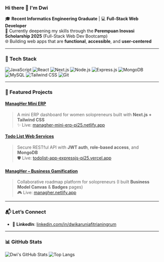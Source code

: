 ### Hi there 👋 I'm Dwi

🎓 **Recent Informatics Engineering Graduate** | 💻 **Full-Stack Web Developer**  
🌱 Currently deepening my skills through the **Perempuan Inovasi Scholarship 2025** (Full-Stack Web Dev Bootcamp)  
🌐 Building web apps that are **functional**, **accessible**, and **user-centered**

---

### 🔧 Tech Stack
![JavaScript](https://img.shields.io/badge/JavaScript-F7DF1E?style=flat&logo=javascript&logoColor=black)
![React](https://img.shields.io/badge/React-61DAFB?style=flat&logo=react&logoColor=black)
![Next.js](https://img.shields.io/badge/Next.js-000000?style=flat&logo=next.js&logoColor=white)
![Node.js](https://img.shields.io/badge/Node.js-339933?style=flat&logo=node.js&logoColor=white)
![Express.js](https://img.shields.io/badge/Express.js-000000?style=flat&logo=express&logoColor=white)
![MongoDB](https://img.shields.io/badge/MongoDB-47A248?style=flat&logo=mongodb&logoColor=white)
![MySQL](https://img.shields.io/badge/MySQL-4479A1?style=flat&logo=mysql&logoColor=white)
![Tailwind CSS](https://img.shields.io/badge/Tailwind_CSS-38B2AC?style=flat&logo=tailwind-css&logoColor=white)
![Git](https://img.shields.io/badge/Git-F05032?style=flat&logo=git&logoColor=white)

---

### 🌟 Featured Projects

#### [ManagHer Mini ERP](https://github.com/dwikarunia0001/managher-mini-erp-nextjs-pi25)
> A mini ERP dashboard for women solopreneurs built with **Next.js + Tailwind CSS**  
> ✨ Live: [managher-mini-erp-pi25.netlify.app](https://managher-mini-erp-pi25.netlify.app)

#### [Todo List Web Services](https://github.com/dwikarunia0001/todolist-app-expressjs-pi25)
> Secure RESTful API with **JWT auth**, **role-based access**, and **MongoDB**  
> 🛡️ Live: [todolist-app-expressjs-pi25.vercel.app](https://todolist-app-expressjs-pi25.vercel.app/)

#### [ManagHer – Business Gamification](https://github.com/Team-Susi-Pudjiastuti/managher)
> Collaborative roadmap platform for solopreneurs (I built **Business Model Canvas** & **Badges** pages)  
> 🎮 Live: [managher.netlify.app](https://managher.netlify.app)

---

### 📬 Let’s Connect
- 💼 **LinkedIn**: [linkedin.com/in/dwikaruniafitrianingrum](https://linkedin.com/in/dwikaruniafitrianingrum)

---

### 📊 GitHub Stats
![Dwi's GitHub Stats](https://github-readme-stats.vercel.app/api?username=dwikarunia0001&show_icons=true&theme=radical&count_private=true)
![Top Langs](https://github-readme-stats.vercel.app/api/top-langs/?username=dwikarunia0001&layout=compact&theme=radical)
